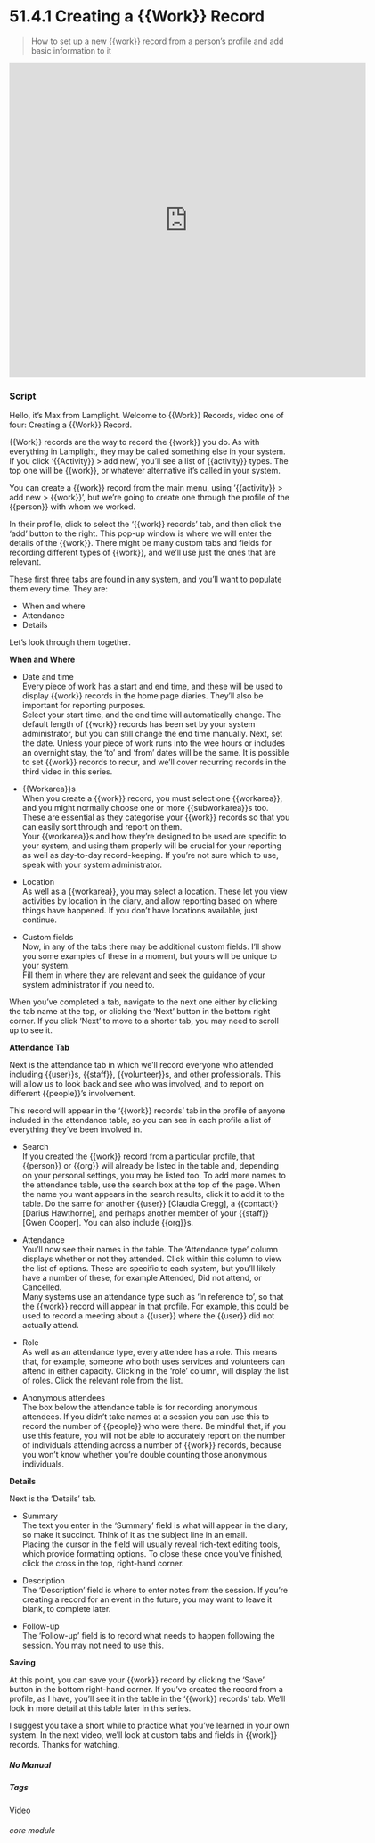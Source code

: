 # 51.4.1 Creating a {{Work}} Record

> How to set up a new {{work}} record from a person’s profile and add basic information to it



<iframe width="640" height="564" src="https://player.vimeo.com/video/279240510" frameborder="0" allowFullScreen mozallowfullscreen webkitAllowFullScreen></iframe>

### Script

Hello, it’s Max from Lamplight. Welcome to {{Work}} Records, video one of four: Creating a {{Work}} Record.

{{Work}} records are the way to record the {{work}} you do. As with everything in Lamplight, they may be called something else in your system. If you click ‘{{Activity}} > add new’, you’ll see a list of {{activity}} types. The top one will be {{work}}, or whatever alternative it’s called in your system.

You can create a {{work}} record from the main menu, using ‘{{activity}} > add new > {{work}}’, but we’re going to create one through the profile of the {{person}} with whom we worked.

In their profile, click to select the ‘{{work}} records’ tab, and then click the ‘add’ button to the right. This pop-up window is where we will enter the details of the {{work}}. There might be many custom tabs and fields for recording different types of {{work}}, and we’ll use just the ones that are relevant.

These first three tabs are found in any system, and you’ll want to populate them every time. They are:
- When and where
- Attendance
- Details

Let’s look through them together.

**When and Where**
   - Date and time  
   Every piece of work has a start and end time, and these will be used to display {{work}} records in the home page diaries. They’ll also be important for reporting purposes.  
   Select your start time, and the end time will automatically change. The default length of {{work}} records has been set by your system administrator, but you can still change the end time manually. Next, set the date. Unless your piece of work runs into the wee hours or includes an overnight stay, the ‘to’ and ‘from’ dates will be the same.
   It is possible to set {{work}} records to recur, and we’ll cover recurring records in the third video in this series.

   - {{Workarea}}s  
   When you create a {{work}} record, you must select one {{workarea}}, and you might normally choose one or more {{subworkarea}}s too. These are essential as they categorise your {{work}} records so that you can easily sort through and report on them.  
   Your {{workarea}}s and how they’re designed to be used are specific to your system, and using them properly will be crucial for your reporting as well as day-to-day record-keeping. If you’re not sure which to use, speak with your system administrator.

   - Location  
   As well as a {{workarea}}, you may select a location. These let you view activities by location in the diary, and allow reporting based on where things have happened. If you don’t have locations available, just continue.

   - Custom fields  
   Now, in any of the tabs there may be additional custom fields. I’ll show you some examples of these in a moment, but yours will be unique to your system.   
      Fill them in where they are relevant and seek the guidance of your system administrator if you need to.
   
   When you’ve completed a tab, navigate to the next one either by clicking the tab name at the top, or clicking the ‘Next’ button in the bottom right corner. If you click ‘Next’ to move to a shorter tab, you may need to scroll up to see it.

**Attendance Tab**

   Next is the attendance tab in which we’ll record everyone who attended including {{user}}s, {{staff}}, {{volunteer}}s, and other professionals. This will allow us to look back and see who was involved, and to report on different {{people}}’s involvement. 
   
   This record will appear in the ‘{{work}} records’ tab in the profile of anyone included in the attendance table, so you can see in each profile a list of everything they’ve been involved in.

   - Search  
   If you created the {{work}} record from a particular profile, that {{person}} or {{org}} will already be listed in the table and, depending on your personal settings, you may be listed too. To add more names to the attendance table, use the search box at the top of the page. When the name you want appears in the search results, click it to add it to the table. 
   Do the same for another {{user}} [Claudia Cregg], a {{contact}} [Darius Hawthorne], and perhaps another member of your {{staff}} [Gwen Cooper]. You can also include {{org}}s.
   
   - Attendance  
   You’ll now see their names in the table. The ‘Attendance type’ column displays whether or not they attended. Click within this column to view the list of options. These are specific to each system, but you’ll likely have a number of these, for example Attended, Did not attend, or Cancelled.  
   Many systems use an attendance type such as ‘In reference to’, so that the {{work}} record will appear in that profile. For example, this could be used to record a meeting about a {{user}} where the {{user}} did not actually attend.

   - Role  
   As well as an attendance type, every attendee has a role. This means that, for example, someone who both uses services and volunteers can attend in either capacity. Clicking in the ‘role’ column, will display the list of roles. Click the relevant role from the list.

   - Anonymous attendees  
   The box below the attendance table is for recording anonymous attendees. If you didn’t take names at a session you can use this to record the number of {{people}} who were there. Be mindful that, if you use this feature, you will not be able to accurately report on the number of individuals attending across a number of {{work}} records, because you won’t know whether you’re double counting those anonymous individuals.
   
**Details**  

   Next is the ‘Details’ tab.

   - Summary  
   The text you enter in the ‘Summary’ field is what will appear in the diary, so make it succinct. Think of it as the subject line in an email.  
   Placing the cursor in the field will usually reveal rich-text editing tools, which provide formatting options. To close these once you’ve finished, click the cross in the top, right-hand corner.

   - Description  
   The ‘Description’ field is where to enter notes from the session. If you’re creating a record for an event in the future, you may want to leave it blank, to complete later.
   
   - Follow-up  
   The ‘Follow-up’ field is to record what needs to happen following the session. You may not need to use this.

**Saving**  

   At this point, you can save your {{work}} record by clicking the ‘Save’ button in the bottom right-hand corner. If you’ve created the record from a profile, as I have, you’ll see it in the table in the ‘{{work}} records’ tab. We’ll look in more detail at this table later in this series.

I suggest you take a short while to practice what you’ve learned in your own system. In the next video, we’ll look at custom tabs and fields in {{work}} records. Thanks for watching.


##### No Manual

##### Tags
Video

###### core module
